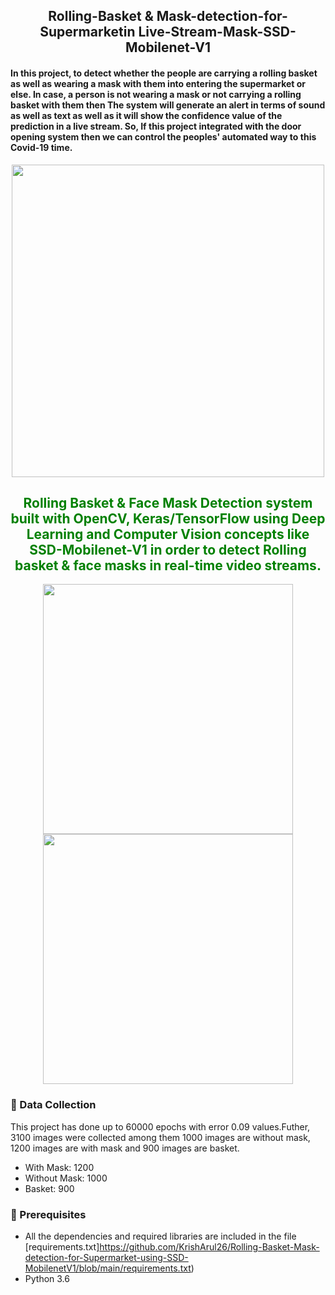 <h2 align="center"> Rolling-Basket & Mask-detection-for-Supermarketin Live-Stream-Mask-SSD-Mobilenet-V1</h2>

<h4 align="left">In this project, to detect whether the people are carrying a rolling basket as well as wearing a mask with them into entering the supermarket or else. In case,    a person is not wearing a mask or not carrying a rolling basket with them then The system will generate an alert in terms of sound as well as text as well as it will show the confidence value of the prediction in a live stream. So, If this project integrated with the door opening system then we can control the peoples' automated way to this Covid-19 time.</h4>

<p align="center">
  <img width="500" src="https://user-images.githubusercontent.com/74568334/123372102-46314c00-d583-11eb-9a6b-efc32d431d92.jpg">
</p> 

<h2 align="center"> <span style="color:green">Rolling Basket & Face Mask Detection system built with OpenCV, Keras/TensorFlow using Deep Learning and Computer Vision concepts like SSD-Mobilenet-V1 in order to detect Rolling basket & face masks in real-time video streams.</span></h2>

<p align="center">
  <img width="400" src="https://user-images.githubusercontent.com/74568334/123372390-bfc93a00-d583-11eb-8a47-0a8d2b93613c.jpg">
  <img width="400" src="https://user-images.githubusercontent.com/74568334/123372387-be980d00-d583-11eb-9abb-f732651f7fd2.jpg">
  
</p> 

### 📁 Data Collection

This project has done up to 60000 epochs with error 0.09 values.Futher, 3100 images were collected among them 1000 images are without mask, 1200 images are with mask and 900 images are basket.
* With Mask: 1200
* Without Mask: 1000
* Basket: 900

### 🔑 Prerequisites
* All the dependencies and required libraries are included in the file [requirements.txt]https://github.com/KrishArul26/Rolling-Basket-Mask-detection-for-Supermarket-using-SSD-MobilenetV1/blob/main/requirements.txt)
* Python 3.6
